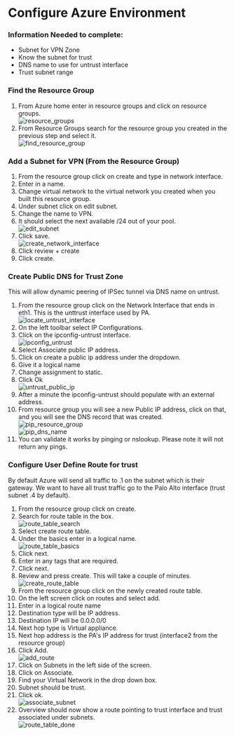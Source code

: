 # Configure Azure Environment

### Information Needed to complete:
* Subnet for VPN Zone
* Know the subnet for trust
* DNS name to use for untrust interface
* Trust subnet range

### Find the Resource Group
1. From Azure home enter in resource groups and click on resource groups.\
![resource_groups](images/search_resource_groups.png)
2. From Resource Groups search for the resource group you created in the previous step and select it.\
![find_resource_group](images/find_resource_group.png)

### Add a Subnet for VPN (From the Resource Group)
1. From the resource group click on create and type in network interface.
2. Enter in a name.
3. Change virtual network to the virtual network you created when you built this resource group.
4. Under subnet click on edit subnet.
5. Change the name to VPN.
6. It should select the next available /24 out of your pool.\
![edit_subnet](images/add_vpn_subnet.png)
7. Click save.\
![create_network_interface](images/create_network_interface.png)
1. Click review + create
2. Click create.

### Create Public DNS for Trust Zone
This will allow dynamic peering of IPSec tunnel via DNS name on untrust.

1. From the resource group click on the Network Interface that ends in eth1. This is the unttrust interface used by PA.\
![locate_untrust_interface](images/untrust_interface.png)
2. On the left toolbar select IP Configurations.
3. Click on the ipconfig-untrust interface.\
![ipconfig_untrust](images/ipconfig_untrust.png)
4. Select Associate public IP address.
5. Click on create a public ip address under the dropdown.
6. Give it a logical name
7. Change assignment to static.
8. Click Ok\
![untrust_public_ip](images/untrust_public_ip.png)
9. After a minute the ipconfig-untrust should populate with an external address.
10. From resource group you will see a new Public IP address, click on that, and you will see the DNS record that was created.\
![pip_resource_group](images/public_ip_resource_group.png)\
![pip_dns_name](images/public_ip_cleaned.png)
11. You can validate it works by pinging or nslookup. Please note it will not return any pings.


### Configure User Define Route for trust
By default Azure will send all traffic to .1 on the subnet which is their gateway. We want to have all trust traffic go to the Palo Alto interface (trust subnet .4 by default).

1. From the resource group click on create.
2. Search for route table in the box.\
![route_table_search](images/route_table_search.png)
3. Select create route table.
4. Under the basics enter in a logical name.\
![route_table_basics](images/create_route_table_basics.png)
5. Click next.
6. Enter in any tags that are required.
7. Click next.
8. Review and press create. This will take a couple of minutes.
![create_route_table](images/create_route_table.png)
9. From the resource group click on the newly created route table.
10. On the left screen click on routes and select add.
11. Enter in a logical route name
12. Destination type will be IP address.
13. Destination IP will be 0.0.0.0/0
14. Next hop type is Virtual appliance.
15. Next hop address is the PA's IP address for trust (interface2 from the resource group)
16. Click Add.\
![add_route](images/add_route.png)
17. Click on Subnets in the left side of the screen.
18. Click on Associate.
19. Find your Virtual Network in the drop down box.
20. Subnet should be trust.
21. Click ok.\
![associate_subnet](images/associate_subnet.png)
22. Overview should now show a route pointing to trust interface and trust associated under subnets.\
![route_table_done](images/route_table_done.png)
